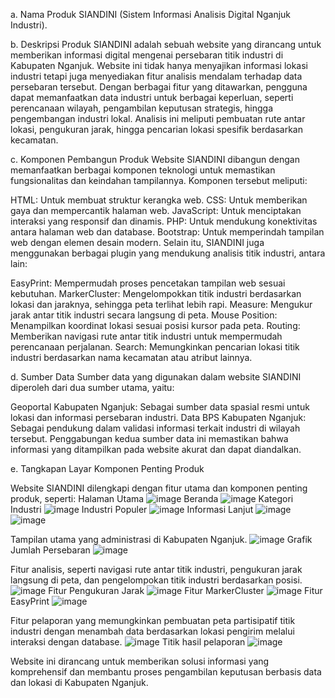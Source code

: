 a. Nama Produk
SIANDINI (Sistem Informasi Analisis Digital Nganjuk Industri).

b. Deskripsi Produk
SIANDINI adalah sebuah website yang dirancang untuk memberikan informasi digital mengenai persebaran titik industri di Kabupaten Nganjuk. Website ini tidak hanya menyajikan informasi lokasi industri tetapi juga menyediakan fitur analisis mendalam terhadap data persebaran tersebut. Dengan berbagai fitur yang ditawarkan, pengguna dapat memanfaatkan data industri untuk berbagai keperluan, seperti perencanaan wilayah, pengambilan keputusan strategis, hingga pengembangan industri lokal. Analisis ini meliputi pembuatan rute antar lokasi, pengukuran jarak, hingga pencarian lokasi spesifik berdasarkan kecamatan.

c. Komponen Pembangun Produk
Website SIANDINI dibangun dengan memanfaatkan berbagai komponen teknologi untuk memastikan fungsionalitas dan keindahan tampilannya. Komponen tersebut meliputi:

HTML: Untuk membuat struktur kerangka web.
CSS: Untuk memberikan gaya dan mempercantik halaman web.
JavaScript: Untuk menciptakan interaksi yang responsif dan dinamis.
PHP: Untuk mendukung konektivitas antara halaman web dan database.
Bootstrap: Untuk memperindah tampilan web dengan elemen desain modern.
Selain itu, SIANDINI juga menggunakan berbagai plugin yang mendukung analisis titik industri, antara lain:

EasyPrint: Mempermudah proses pencetakan tampilan web sesuai kebutuhan.
MarkerCluster: Mengelompokkan titik industri berdasarkan lokasi dan jaraknya, sehingga peta terlihat lebih rapi.
Measure: Mengukur jarak antar titik industri secara langsung di peta.
Mouse Position: Menampilkan koordinat lokasi sesuai posisi kursor pada peta.
Routing: Memberikan navigasi rute antar titik industri untuk mempermudah perencanaan perjalanan.
Search: Memungkinkan pencarian lokasi titik industri berdasarkan nama kecamatan atau atribut lainnya.

d. Sumber Data
Sumber data yang digunakan dalam website SIANDINI diperoleh dari dua sumber utama, yaitu:

Geoportal Kabupaten Nganjuk: Sebagai sumber data spasial resmi untuk lokasi dan informasi persebaran industri.
Data BPS Kabupaten Nganjuk: Sebagai pendukung dalam validasi informasi terkait industri di wilayah tersebut.
Penggabungan kedua sumber data ini memastikan bahwa informasi yang ditampilkan pada website akurat dan dapat diandalkan.

e. Tangkapan Layar Komponen Penting Produk

Website SIANDINI dilengkapi dengan fitur utama dan komponen penting produk, seperti:
Halaman Utama
![image](https://github.com/user-attachments/assets/2925220d-0d07-468a-af72-71e828c2ac1e)
Beranda
![image](https://github.com/user-attachments/assets/ea108f25-39ca-490c-8227-4d5c0e667011)
Kategori Industri
![image](https://github.com/user-attachments/assets/ba85a8e7-1f61-4fee-9169-e16fe9368bc8)
Industri Populer
![image](https://github.com/user-attachments/assets/e404c5e6-7623-43e1-81fb-b5b5716a4f70)
Informasi Lanjut
![image](https://github.com/user-attachments/assets/470b457a-be68-48b3-8fa4-8427b0028fd7)
![image](https://github.com/user-attachments/assets/b7921cc6-3974-4dd9-acce-5f1ccf5770e1)


Tampilan utama yang administrasi di Kabupaten Nganjuk.
![image](https://github.com/user-attachments/assets/e05c890a-625a-44d3-9e91-4473fae4c0a7)
Grafik Jumlah Persebaran
![image](https://github.com/user-attachments/assets/631056c6-2c07-49f6-9e52-369059b319a9)


Fitur analisis, seperti navigasi rute antar titik industri, pengukuran jarak langsung di peta, dan pengelompokan titik industri berdasarkan posisi.
![image](https://github.com/user-attachments/assets/253d4353-e819-440b-9270-5b525b50d347)
Fitur Pengukuran Jarak
![image](https://github.com/user-attachments/assets/face8065-4797-40ec-96c7-938bb1cb3550)
Fitur MarkerCluster
![image](https://github.com/user-attachments/assets/aedbe07a-faac-4b85-a1ab-219b8816c9f8)
Fitur EasyPrint
![image](https://github.com/user-attachments/assets/277e5962-aef9-4e3a-89cf-6d9aefe8ec89)

Fitur pelaporan yang memungkinkan pembuatan peta partisipatif titik industri dengan menambah data berdasarkan lokasi pengirim melalui interaksi dengan database.
![image](https://github.com/user-attachments/assets/05b2723e-efb9-4cef-9417-5216349db4d6)
Titik hasil pelaporan
![image](https://github.com/user-attachments/assets/29022eeb-53d2-4460-aef2-4305000c6707)

Website ini dirancang untuk memberikan solusi informasi yang komprehensif dan membantu proses pengambilan keputusan berbasis data dan lokasi di Kabupaten Nganjuk.
